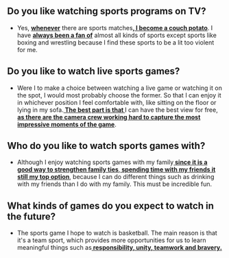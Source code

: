 ## Do you like watching sports programs on TV?
- Yes, <b><u>whenever</u></b> there are sports matches<b><u>, I become a couch potato</u></b>. I have <b><u>always been a fan of</u></b> almost all kinds of sports except sports like boxing and wrestling because I find these sports to be a lit too violent for me.
## Do you like to watch live sports games?
- Were I to make a choice between watching a live game or watching it on the spot, I would most probably choose the former. So that I can enjoy it in whichever position I feel comfortable with, like sitting on the floor or lying in my sofa.<b><u> The best part is that </u></b>I can have the best view for free, <b><u>as there are the camera crew working hard to capture the most impressive moments of the game</u></b>.
## Who do you like to watch sports games with?
- Although I enjoy watching sports games with my family<b><u> since it is a good way to strengthen family ties</u></b>,<b><u> spending time with my friends it still my top option</u></b>, because I can do different things such as drinking with my friends than I do with my family. This must be incredible fun.

## What kinds of games do you expect to watch in the future?
- The sports game I hope to watch is basketball. The main reason is that it's a team sport, which provides more opportunities for us to learn meaningful things such as<b><u> responsibility, unity, teamwork and bravery.</u></b> 